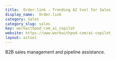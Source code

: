 ```yaml
---
title:  Order.link - Trending AI tool for Sales
display_name:  Order.link
category: Sales
category_slug: sales
key: workwithpod_com_ai_copilot
website: https://www.workwithpod.com/ai-copilot
layout: aitool
---
```


B2B sales management and pipeline assistance.
